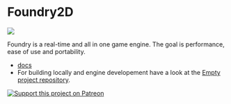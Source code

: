 # Foundry2D 

![](https://d33wubrfki0l68.cloudfront.net/f1108f9b26116b1f0b6a2b2d1b4cd94c2a0cbf05/5d3be/data/logo_web_foundry.png)

Foundry is a real-time and all in one game engine. The goal is performance, ease of use and portability. 

- [docs](https://github.com/foundry2D/foundry2d/wiki)
- For building locally and engine developement have a look at the [Empty project repository](https://github.com/foundry2D/Empty).

[![Support this project on Patreon](https://c5.patreon.com/external/logo/become_a_patron_button.png)](https://www.patreon.com/user?u=11154829)




